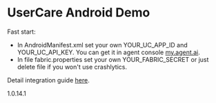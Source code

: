 UserCare Android Demo
===========

Fast start:
* In AndroidManifest.xml set your own YOUR_UC_APP_ID and YOUR_UC_API_KEY. You can get it in agent console
[my.agent.ai](https://my.agent.ai).
* In file fabric.properties set your own YOUR_FABRIC_SECRET or just delete file if you won't use crashlytics.

Detail integration guide [here](https://usercare.atlassian.net/wiki/display/DOC/4.3.+Android+Developer+Guide).

1.0.14.1
